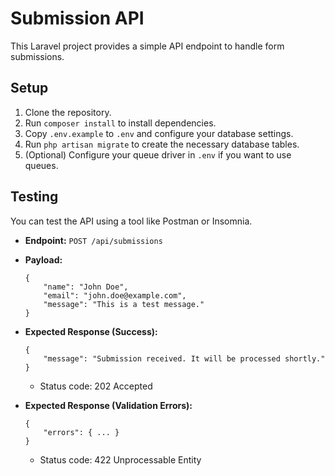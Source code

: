 # Submission API

This Laravel project provides a simple API endpoint to handle form submissions.

## Setup

1. Clone the repository.
2. Run `composer install` to install dependencies.
3. Copy `.env.example` to `.env` and configure your database settings.
4. Run `php artisan migrate` to create the necessary database tables.
5. (Optional) Configure your queue driver in `.env` if you want to use queues.

## Testing

You can test the API using a tool like Postman or Insomnia.

* **Endpoint:** `POST /api/submissions`
* **Payload:**
    ```
    {
        "name": "John Doe",
        "email": "john.doe@example.com",
        "message": "This is a test message."
    }
    ```
* **Expected Response (Success):**
    ```
    {
        "message": "Submission received. It will be processed shortly."
    }
    ```
    * Status code: 202 Accepted

* **Expected Response (Validation Errors):**
    ```
    {
        "errors": { ... }
    }
    ```
    * Status code: 422 Unprocessable Entity